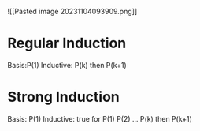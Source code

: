 ![[Pasted image 20231104093909.png]]
# Regular Induction
Basis:P(1)
Inductive: P(k) then P(k+1)
# Strong Induction
Basis: P(1)
Inductive: true for P(1) P(2) ... P(k) then P(k+1)
